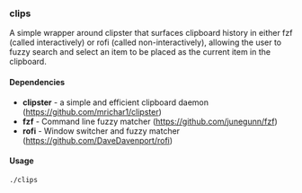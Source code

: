 ### clips

A simple wrapper around clipster that surfaces clipboard history in either fzf (called interactively) or rofi (called non-interactively), allowing the user to fuzzy search and select an item to be placed as the current item in the clipboard.

#### Dependencies

* **clipster** - a simple and efficient clipboard daemon (https://github.com/mrichar1/clipster)
* **fzf** - Command line fuzzy matcher (https://github.com/junegunn/fzf)
* **rofi** - Window switcher and fuzzy matcher (https://github.com/DaveDavenport/rofi)

#### Usage

    ./clips
